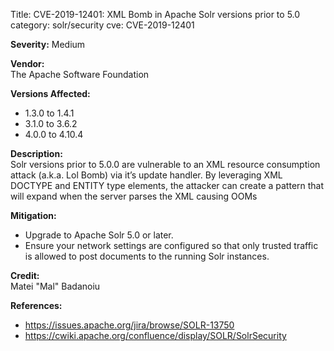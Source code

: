 Title: CVE-2019-12401: XML Bomb in Apache Solr versions prior to 5.0
category: solr/security
cve: CVE-2019-12401

**Severity:** Medium

**Vendor:**  
The Apache Software Foundation

**Versions Affected:**

* 1.3.0 to 1.4.1
* 3.1.0 to 3.6.2
* 4.0.0 to 4.10.4

**Description:**  
Solr versions prior to 5.0.0 are vulnerable to an XML resource
consumption attack (a.k.a. Lol Bomb) via it’s update handler. By leveraging
XML DOCTYPE and ENTITY type elements, the attacker can create a pattern
that will expand when the server parses the XML causing OOMs

**Mitigation:**  

* Upgrade to Apache Solr 5.0 or later.
* Ensure your network settings are configured so that only trusted traffic is allowed to post documents to the running Solr instances.

**Credit:**  
Matei "Mal" Badanoiu

**References:**

* <https://issues.apache.org/jira/browse/SOLR-13750>
* <https://cwiki.apache.org/confluence/display/SOLR/SolrSecurity>

